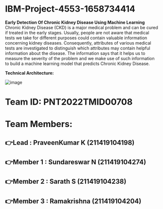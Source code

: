 # IBM-Project-4553-1658734414
<b>Early Detection Of Chronic Kidney Disease Using Machine Learning</b><br>
Chronic Kidney Disease (CKD) is a major medical problem and can be cured if treated in the early stages. Usually, people are not aware that medical tests we take for different purposes could contain valuable information concerning kidney diseases. Consequently, attributes of various medical tests are investigated to distinguish which attributes may contain helpful information about the disease. The information says that it helps us to measure the severity of the problem and we make use of such information to build a machine learning model that predicts Chronic Kidney Disease.<br>

<b>Technical Architecture:</b><br>

![image](https://user-images.githubusercontent.com/80167752/192278788-83096ae7-b295-4e0a-a868-d2cc56cf48b9.png)

# Team ID: PNT2022TMID00708
# Team Members:

## 👉Lead : PraveenKumar K   (211419104198)
## 👉Member 1 : Sundareswar N (211419104274)
## 👉Member 2 : Sarath S     (211419104238)
## 👉Member 3 : Ramakrishna  (211419104204)


